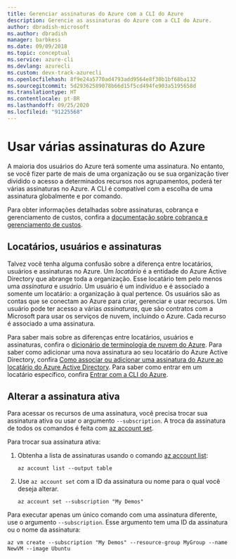```yaml
---
title: Gerenciar assinaturas do Azure com a CLI do Azure
description: Gerencie as assinaturas do Azure com a CLI do Azure.
author: dbradish-microsoft
ms.author: dbradish
manager: barbkess
ms.date: 09/09/2018
ms.topic: conceptual
ms.service: azure-cli
ms.devlang: azurecli
ms.custom: devx-track-azurecli
ms.openlocfilehash: 8f9e24a5770ad4793add9564e8f30b1bf68ba132
ms.sourcegitcommit: 5d29362589078b66d15f5cd494fe903a5195658d
ms.translationtype: HT
ms.contentlocale: pt-BR
ms.lasthandoff: 09/25/2020
ms.locfileid: "91225568"
---
```

# <a name="use-multiple-azure-subscriptions"></a>Usar várias assinaturas do Azure

A maioria dos usuários do Azure terá somente uma assinatura. No entanto, se você fizer parte de mais de uma organização ou se sua organização tiver dividido o acesso a determinados recursos nos agrupamentos, poderá ter várias assinaturas no Azure. A CLI é compatível com a escolha de uma assinatura globalmente e por comando.

Para obter informações detalhadas sobre assinaturas, cobrança e gerenciamento de custos, confira a [documentação sobre cobrança e gerenciamento de custos](/azure/billing/).

## <a name="tenants-users-and-subscriptions"></a>Locatários, usuários e assinaturas

Talvez você tenha alguma confusão sobre a diferença entre locatários, usuários e assinaturas no Azure. Um _locatário_ é a entidade do Azure Active Directory que abrange toda a organização. Esse locatário tem pelo menos uma _assinatura_ e _usuário_. Um usuário é um indivíduo e é associado a somente um locatário: a organização à qual pertence. Os usuários são as contas que se conectam ao Azure para criar, gerenciar e usar recursos.
Um usuário pode ter acesso a várias _assinaturas_, que são contratos com a Microsoft para usar os serviços de nuvem, incluindo o Azure. Cada recurso é associado a uma assinatura.

Para saber mais sobre as diferenças entre locatários, usuários e assinaturas, confira o [dicionário de terminologia de nuvem do Azure](/azure/azure-glossary-cloud-terminology).  Para saber como adicionar uma nova assinatura ao seu locatário do Azure Active Directory, confira [Como associar ou adicionar uma assinatura do Azure ao locatário do Azure Active Directory](/azure/active-directory/active-directory-how-subscriptions-associated-directory).
Para saber como entrar em um locatário específico, confira [Entrar com a CLI do Azure](./authenticate-azure-cli.md).

## <a name="change-the-active-subscription"></a>Alterar a assinatura ativa

Para acessar os recursos de uma assinatura, você precisa trocar sua assinatura ativa ou usar o argumento `--subscription`. A troca da assinatura de todos os comandos é feita com [az account set](/cli/azure/account#az-account-set).

Para trocar sua assinatura ativa:

1. Obtenha a lista de assinaturas usando o comando [az account list](/cli/azure/account#az-account-list):

    ```azurecli-interactive
    az account list --output table
    ```
2. Use `az account set` com a ID da assinatura ou nome para o qual você deseja alterar.

    ```azurecli-interactive
    az account set --subscription "My Demos"
    ```

Para executar apenas um único comando com uma assinatura diferente, use o argumento `--subscription`. Esse argumento tem uma ID da assinatura ou o nome da assinatura:

```azurecli-interactive
az vm create --subscription "My Demos" --resource-group MyGroup --name NewVM --image Ubuntu
```